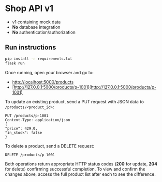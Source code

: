 # Shop API v1

- v1 containing mock data
- **No** database integration
- **No** authentication/authorization

## Run instructions

```bash
pip install -r requirements.txt
flask run
```

Once running, open your browser and go to:
- [http://localhost:5000/products](http://localhost:5000/products)
- [http://127.0.0.1:5000/products/p-1001](http://127.0.0.1:5000/products/p-1001)

To update an existing product, send a PUT request with JSON data to `/products/<product_id>`:

```
PUT /products/p-1001
Content-Type: application/json
{
"price": 429.0,
"in_stock": false
}
```

To delete a product, send a DELETE request:
```
DELETE /products/p-1001
```

Both operations return appropriate HTTP status codes (**200** for update, **204** for delete) confirming successful completion. To view and confirm the changes above, access the full product list after each to see the difference.
